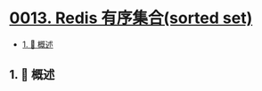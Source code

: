 # [0013. Redis 有序集合(sorted set)](https://github.com/Tdahuyou/TNotes.redis/tree/main/notes/0013.%20Redis%20%E6%9C%89%E5%BA%8F%E9%9B%86%E5%90%88(sorted%20set))

<!-- region:toc -->

- [1. 📝 概述](#1--概述)

<!-- endregion:toc -->

## 1. 📝 概述
